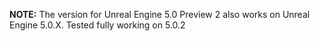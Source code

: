 **NOTE:** The version for Unreal Engine 5.0 Preview 2 also works on Unreal Engine 5.0.X. Tested fully working on 5.0.2
